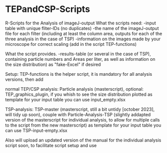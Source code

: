 # TEPandCSP-Scripts
R-Scripts for the Analysis of imageJ-output
What the scripts need:
-input table with unique fliter-IDs (no duplicates)
-the name of the imageJ-output file for each filter (including at least the column area, outputs for each of the three analysis in the case of TSP)
-information on the images made by your microscope for correct scaling (add in the script TEP-functions)

What the script provides.
-results-table (or several in the case of TSP), containing particle numbers and Areas per liter, as well as information on the size distribution) as "fake-Excel" if desired

Setup:
TEP-functions is the helper script, it is mandatory for all analysis versions, then add

normal TEP/CSP analysis:
Particle analysis (masterscript), optional: TEP_graphics_plugin, if you whish to see the size distribution plotted
as template for your input table you can use input_empty.xlsx

TSP-analysis:
TSP-master (masterscript, still a bit untidy [october 2023], will tidy up soon), couple with Particle-Analysis-TSP (slightly addapted version of the masterscript for individual analysis, to allow for multiple calls to the script from the new masterscript)
as template for your input table you can use TSP-input-empty.xlsx

Also will upload an updated version of the manual for the individual analysis script soon, to facilitate script setup and use
